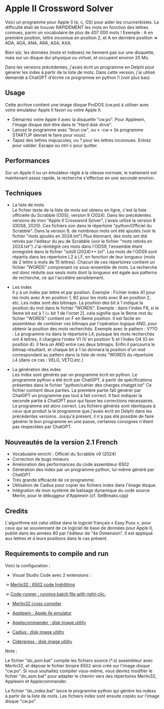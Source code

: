 # Apple II Crossword Solver


Voici un programme pour Apple II (e, c, GS) pour aider les cruciverbistes.
La difficulté était de trouver RAPIDEMENT les mots en fonction des lettres connues, parmi un vocabulaire de plus de 407 000 mots !
Exemple : A en première position, lettre inconnue en position 2, et A en dernière position
=> ADA, AGA, ANA, ARA, ASA, AXA.

Bien sûr, les données (mots et indexes) ne tiennent pas sur une disquette, mais sur un disque dur physique ou virtuel, et occupent environ 20 Mo.

Dans les versions précédentes, j'avais écrit un programme en Delphi pour générer les index à partir de la liste de mots.
Dans cette version, j'ai utilisé demandé à ChatGPT d'écrire ce programme en python !! (voir plus bas)

## Usage
Cette archive contient une image disque ProDOS (cw.po) à utiliser avec votre émulateur Apple II favori ou votre Apple II.
* Démarrez votre Apple II avec la disquette "cw.po". Pour Applewin, l'image disque doit être dans le "Hard disk drive".
* Lancez le programme avec "brun cw", ou « -cw » (le programme STARTUP devrait le faire pour vous).
* Tapez des lettres majuscules, ou ? pour les lettres inconnues. Entrez pour valider. Escape ou ctrl-c pour quitter.

## Performances
Sur un Apple II ou un émulateur réglé à la vitesse normale, le traitement est maintenant assez rapide, la recherche s'effectue en une seconde environ.

## Techniques
* La liste de mots  
Le fichier texte de la liste de mots est obtenu en ligne, c'est la liste officielle du Scrabble (ODS), version 9 (2024).
Dans les précédentes versions de mon "Apple II Crossword Solver", j'avais utilisé la version 8 (ODS8, 2020). 
Ces fichiers son dans le répertoire "python/Officiel du Scrabble".
Dans la version 9, de nombreux mots ont été ajoutés (voir le fichier "mots ajoutés en 2024.txt") 
Plus étonnant, des mots ont été retirés par l'éditeur du jeu de Scrabble (voir le fichier "mots retirés en 2024.txt") 
J'ai réintégré ces mots dans l'ODS9, l'ensemble étant enregistré dans le fichier "ods9 (2024)++.txt".
Les mots de l'ODS9 sont répartis dans les répertoire L2 à LF, en fonction de leur longueur (mots de 2 lettre à mots de 15 lettres). Chacun de ces répertoires contient un fichier "WORDS" comprenant ce sous-ensemble de mots.
La recherche est donc réduite aux seuls mots dont la longueur est égale aux patterns de recherche, ce qui l'accélère sensiblement.

* Les index  
Il y a un index par lettre et par position. Exemple : 
Fichier index A1 pour les mots avec A en position 1, B2 pour les mots avec B en position 2, etc. 
Les index sont des bitmaps. La position des bit à 1 indique la position du mot dans le fichier "WORDS". 
Exemple : dans l'index F6, si le 9eme bit est à 1 (= bit 1 de l'octet 2), cela signifie que le 9eme mot du fichier "WORDS" contient un F en 6eme position. 
Il est facile en assembleur de combiner ces bitmaps par l'opération logique AND, pour obtenir la position des mots recherchés. Exemple avec le pattern : V??O :
Le programme ira dans le répertoire L4, puisque les mots recherchés ont 4 lettres, il chargera l'index V1 (V en position 1) et l'index O4 (O en position 4). Il fera un AND entre ces deux bitmaps. Enfin il parcourra le bitmap résultant, et  chaque bit à 1 lui donnera la position d'un mot correspondant au pattern dans la liste de mots "WORDS du répertoire L4 (dans ce cas : VELO, VETO,etc.)

* La génération des index  
Les index sont générés par un programme écrit en python.
Le programme python a été écrit par ChatGPT, à partir de spécifications présentes dans le fichier "python/cahier des charges chatgpt.txt"
Ce fichier contient deux parties. 
La première partie fait générer par ChatGPT un programme pas tout à fait correct. 
Il faut indiquer la seconde partie à ChatGPT pour qui fasse les corrections nécessaires. 
Le programme est alors correct. Les fichiers générés sont identiques à ceux que produit la le programme que j'avais écrit en Delphi dans les précédentes versions.
Jusqu'à présent, il n'a pas été possible de faire générer le bon programme en une passe, certaines consignes n'étant pas respectées par ChatGPT.

## Nouveautés de la version 2.1 French
* Vocabulaire enrichi : Officiel du Scrabble v9 (2024)
* Correction de bugs mineurs
* Améioration des performances du code assembleur 6502
* Génération des index par un programme python, lui-même généré par ChatGPT
* Très grande efficacité de ce programme.
* Utilisation de Cadius pour copier les fichiers index dans l'image disque. 
* Intégration de mon système de balisage dynamique du code source Merlin, pour le débuggeur d'Applewin (cf. SetBreaks.cpp)

## Credits
L'algorithme est celui utilisé dans le logiciel français « Easy Puss », pour ceux qui se souviennent de ce logiciel de base de données pour Apple II, publié dans les années 80 par l'éditeur de "4e Dimension". Il est appliqué aux lettres et à leurs positions dans le cas présent.

## Requirements to compile and run

Voici la configuration :

* Visual Studio Code avec 2 extensions :

-> [Merlin32 : 6502 code hightliting](marketplace.visualstudio.com/items?itemName=olivier-guinart.merlin32)

-> [Code-runner :  running batch file with right-clic.](marketplace.visualstudio.com/items?itemName=formulahendry.code-runner)

* [Merlin32 cross compiler](brutaldeluxe.fr/products/crossdevtools/merlin)

* [Applewin : Apple IIe emulator](github.com/AppleWin/AppleWin)

* [Applecommander ; disk image utility](applecommander.sourceforge.net)

* [Cadius ; disk image utility](www.brutaldeluxe.fr/products/crossdevtools/cadius/index.html)

* [Ciderpress ; disk image utility](a2ciderpress.com)

Note :

Le fichier "do_asm.bat" compile les fichiers source (*.s) assembleur avec Merlin32, et dépose le fichier binaire 6502 ainsi créé sur l'image disque "cw.po". Si vous souhaitez compiler vous-même, vous devrez modifier le fichier "do_asm.bat" pour adapter le chemin vers des répertoires Merlin32, Applewin et Applecommander.

Le fichier "do_index.bat" lance le programme python qui génère les indexs à partir de la liste de mots. Les fichiers index sont ensuite copiés sur l'image disque "cw.po".